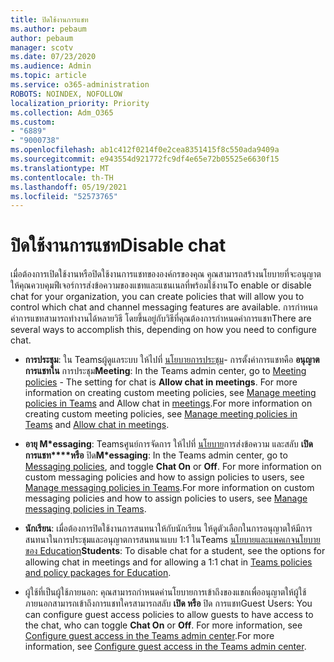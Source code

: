 ```yaml
---
title: ปิดใช้งานการแชท
ms.author: pebaum
author: pebaum
manager: scotv
ms.date: 07/23/2020
ms.audience: Admin
ms.topic: article
ms.service: o365-administration
ROBOTS: NOINDEX, NOFOLLOW
localization_priority: Priority
ms.collection: Adm_O365
ms.custom:
- "6889"
- "9000738"
ms.openlocfilehash: ab1c412f0214f0e2cea8351415f8c550ada9409a
ms.sourcegitcommit: e943554d921772fc9df4e65e72b05525e6630f15
ms.translationtype: MT
ms.contentlocale: th-TH
ms.lasthandoff: 05/19/2021
ms.locfileid: "52573765"
---
```

# <a name="disable-chat"></a><span data-ttu-id="d13a1-102">ปิดใช้งานการแชท</span><span class="sxs-lookup"><span data-stu-id="d13a1-102">Disable chat</span></span>

<span data-ttu-id="d13a1-103">เมื่อต้องการเปิดใช้งานหรือปิดใช้งานการแชทขององค์กรของคุณ คุณสามารถสร้างนโยบายที่จะอนุญาตให้คุณควบคุมฟีเจอร์การส่งข้อความของแชทและแชนเนลที่พร้อมใช้งาน</span><span class="sxs-lookup"><span data-stu-id="d13a1-103">To enable or disable chat for your organization, you can create policies that will allow you to control which chat and channel messaging features are available.</span></span> <span data-ttu-id="d13a1-104">การกําหนดค่าการแชทสามารถทํางานได้หลายวิธี โดยขึ้นอยู่กับวิธีที่คุณต้องการกําหนดค่าการแชท</span><span class="sxs-lookup"><span data-stu-id="d13a1-104">There are several ways to accomplish this, depending on how you need to configure chat.</span></span>

- <span data-ttu-id="d13a1-105">**การประชุม**: ใน Teamsผู้ดูแลระบบ ให้ไปที่ [นโยบายการประชุม](https://admin.teams.microsoft.com/)- การตั้งค่าการแชทคือ **อนุญาตการแชทใน** การประชุม</span><span class="sxs-lookup"><span data-stu-id="d13a1-105">**Meeting**: In the Teams admin center, go to [Meeting policies](https://admin.teams.microsoft.com/) - The setting for chat is **Allow chat in meetings**.</span></span> <span data-ttu-id="d13a1-106">For more information on creating custom meeting policies, see [Manage meeting policies in Teams](/microsoftteams/meeting-policies-in-teams) and Allow chat in [meetings](/microsoftteams/meeting-policies-in-teams#allow-chat-in-meetings).</span><span class="sxs-lookup"><span data-stu-id="d13a1-106">For more information on creating custom meeting policies, see [Manage meeting policies in Teams](/microsoftteams/meeting-policies-in-teams) and [Allow chat in meetings](/microsoftteams/meeting-policies-in-teams#allow-chat-in-meetings).</span></span>

- <span data-ttu-id="d13a1-107">**อายุ M\*essaging**: Teamsศูนย์การจัดการ ให้ไปที่ [นโยบาย](https://admin.teams.microsoft.com/)การส่งข้อความ และสลับ **เปิด การแชท\*\*\*\*หรือ** ปิด</span><span class="sxs-lookup"><span data-stu-id="d13a1-107">**M\*essaging**: In the Teams admin center, go to [Messaging policies](https://admin.teams.microsoft.com/), and toggle **Chat On** or **Off**.</span></span> <span data-ttu-id="d13a1-108">For more information on custom messaging policies and how to assign policies to users, see [Manage messaging policies in Teams](/microsoftteams/messaging-policies-in-teams).</span><span class="sxs-lookup"><span data-stu-id="d13a1-108">For more information on custom messaging policies and how to assign policies to users, see [Manage messaging policies in Teams](/microsoftteams/messaging-policies-in-teams).</span></span>

- <span data-ttu-id="d13a1-109">**นักเรียน**: เมื่อต้องการปิดใช้งานการสนทนาให้กับนักเรียน ให้ดูตัวเลือกในการอนุญาตให้มีการสนทนาในการประชุมและอนุญาตการสนทนาแบบ 1:1 ในTeams [นโยบายและแพคเกจนโยบายของ Education](/microsoftteams/policy-packages-edu)</span><span class="sxs-lookup"><span data-stu-id="d13a1-109">**Students**: To disable chat for a student, see the options for allowing chat in meetings and for allowing a 1:1 chat in [Teams policies and policy packages for Education](/microsoftteams/policy-packages-edu).</span></span>

- <span data-ttu-id="d13a1-110">ผู้ใช้ที่เป็นผู้ใช้ภายนอก: คุณสามารถกําหนดค่านโยบายการเข้าถึงของแขกเพื่ออนุญาตให้ผู้ใช้ภายนอกสามารถเข้าถึงการแชทใครสามารถสลับ **เปิด หรือ** ปิด การแชท</span><span class="sxs-lookup"><span data-stu-id="d13a1-110">Guest Users: You can configure guest access policies to allow guests to have access to the chat, who can toggle **Chat On** or **Off**.</span></span> <span data-ttu-id="d13a1-111">For more information, see [Configure guest access in the Teams admin center](/microsoftteams/set-up-guests#configure-guest-access-in-the-teams-admin-center).</span><span class="sxs-lookup"><span data-stu-id="d13a1-111">For more information, see [Configure guest access in the Teams admin center](/microsoftteams/set-up-guests#configure-guest-access-in-the-teams-admin-center).</span></span>




